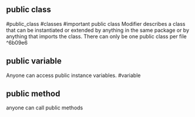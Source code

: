 ## public class
#public_class #classes #important 
public class Modifier describes a class that can be instantiated or extended by anything in the same package or by anything that imports the class.
There can only be one public class per file ^6b09e6


## public variable
Anyone can access public instance variables. #variable 


## public method
anyone can call public methods
